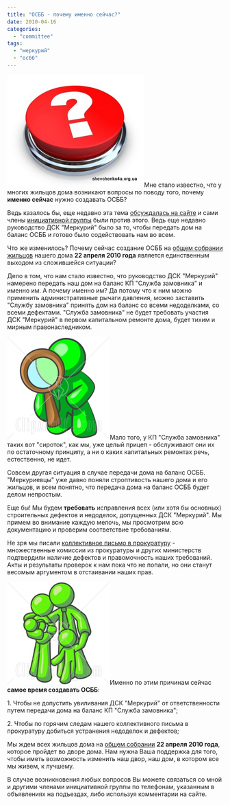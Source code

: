 ```yaml
---
title: "ОСББ - почему именно сейчас?"
date: 2010-04-16
categories: 
  - "committee"
tags: 
  - "меркурий"
  - "осбб"
---
```


![Вопросы про ОСББ](/wp-content/uploads/2010/04/vopros.jpg "Вопросы про ОСББ")Мне стало известно, что у многих жильцов дома возникают вопросы по поводу того, почему **именно сейчас** нужно создавать ОСББ?

Ведь казалось бы, еще недавно эта тема [обсуждалась на сайте](http://shevchenko4a.brovary.org/osbb/) и сами члены [инициативной группы](http://shevchenko4a.brovary.org/osbb-sozdanie-initsiativnoy-gruppy/) были против этого. Ведь еще недавно руководство ДСК "Меркурий" было за то, чтобы передать дом на баланс ОСББ и готово было содействовать нам во всем.

Что же изменилось? Почему сейчас создание ОСББ на [общем собрании жильцов](http://shevchenko4a.brovary.org/osbb-obshchee-sobranie-zhiltsov/) нашего дома **22 апреля 2010 года** является единственным выходом из сложившейся ситуации?

Дело в том, что нам стало известно, что руководство ДСК "Меркурий" намерено передать наш дом на баланс КП "Служба замовника" и именно им. А почему именно им? Да потому что к ним можно <!--more-->применить административные рычаги давления, можно заставить "Службу замовника" принять дом на баланс со всеми недоделками, со всеми дефектами. "Служба замовника" не будет требовать участия ДСК "Меркурий" в первом капитальном ремонте дома, будет тихим и мирным правонаследником.

![Необходимо проверить все!](/wp-content/uploads/2010/04/17035-Lime-Green-Man-Kneeling-On-One-Knee-To-Look-Closer-At-Something-While-Inspecting-Or-Investigating-Clipart-Illustration.jpg "Необходимо проверить все!")Мало того, у КП "Служба замовника" таких вот "сироток", как мы, уже целый прицеп - обслуживают они их по остаточному принципу, а ни о каких капитальных ремонтах речь, естественно, не идет.

Совсем другая ситуация в случае передачи дома на баланс ОСББ. "Меркуриевцы" уже давно поняли строптивость нашего дома и его жильцов, и всем понятно, что передача дома на баланс ОСББ будет делом непростым.

Еще бы! Мы будем **требовать** исправления всех (или хотя бы основных) строительных дефектов и недоделок, допущенных ДСК "Меркурий". Мы примем во внимание каждую мелочь, мы просмотрим всю документацию и проверим соответствие требованиям.

Не зря мы писали [коллективное письмо в прокуратуру](http://shevchenko4a.brovary.org/kolektyvne-zvernennya-official-text/) - множественные комиссии из прокуратуры и других министерств подтвердили наличие дефектов и правомочность наших требований. Акты и результаты проверок к нам пока что не попали, но они станут весомым аргументом в отстаивании наших прав.

![Защитим наши семьи](/wp-content/uploads/2010/04/24266-Clipart-Illustration-Of-A-Lime-Green-Family-Man-A-Father-Hugging-His-Wife-And-Two-Children.jpg "Защитим наши семьи")Именно по этим причинам сейчас **самое время создавать ОСББ**:

1\. Чтобы не допустить увиливания ДСК "Меркурий" от ответственности путем передачи дома на баланс КП "Служба замовника";

2\. Чтобы по горячим следам нашего коллективного письма в прокуратуру добиться устранения недоделок и дефектов;

Мы ждем всех жильцов дома на [общем собрании](http://shevchenko4a.brovary.org/osbb-obshchee-sobranie-zhiltsov/) **22 апреля 2010 года**, которое пройдет во дворе дома. Нам нужна Ваша поддержка для того, чтобы иметь возможность изменить наш двор, наш дом, в котором все мы живем, к лучшему.

В случае возникновения любых вопросов Вы можете связаться со мной и другими членами инициативной группы по телефонам, указанным в объявлениях на подъездах, либо используя комментарии на сайте.

